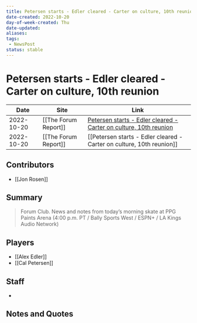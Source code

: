 ```yaml
---
title: Petersen starts - Edler cleared - Carter on culture, 10th reunion
date-created: 2022-10-20
day-of-week-created: Thu
date-updated: 
aliases: 
tags:
 - NewsPost
status: stable
---
```


# Petersen starts - Edler cleared - Carter on culture, 10th reunion

| Date       | Site                 | Link                                                                                                                                                          |
| ---------- | -------------------- | ------------------------------------------------------------------------------------------------------------------------------------------------------------- |
| 2022-10-20 | [[The Forum Report]] | [Petersen starts - Edler cleared - Carter on culture, 10th reunion](https://theforumreport.com/petersen-starts-edler-cleared-carter-on-culture-10th-reunion/) |
| 2022-10-20 | [[The Forum Report]] | [[Petersen starts - Edler cleared - Carter on culture, 10th reunion]]                                                                                         |

## Contributors
- [[Jon Rosen]]


## Summary
> Forum Club. News and notes from today’s morning skate at PPG Paints Arena (4:00 p.m. PT / Bally Sports West / ESPN+ / LA Kings Audio Network)


## Players
- [[Alex Edler]]
- [[Cal Petersen]]


## Staff
- 


## Notes and Quotes
> 

